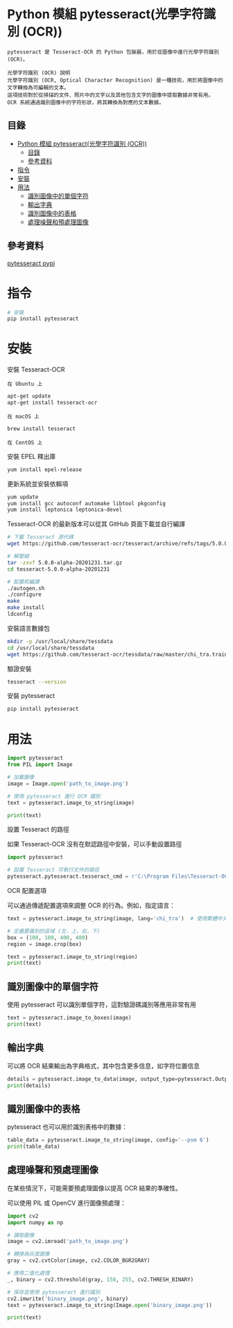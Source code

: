 # Python 模組 pytesseract(光學字符識別 (OCR))

```
pytesseract 是 Tesseract-OCR 的 Python 包裝器，用於從圖像中進行光學字符識別 (OCR)。

光學字符識別 (OCR) 說明
光學字符識別 (OCR, Optical Character Recognition) 是一種技術，用於將圖像中的文字轉換為可編輯的文本。
這項技術對於從掃描的文件、照片中的文字以及其他包含文字的圖像中提取數據非常有用。
OCR 系統通過識別圖像中的字符形狀，將其轉換為對應的文本數據。
```

## 目錄

- [Python 模組 pytesseract(光學字符識別 (OCR))](#python-模組-pytesseract光學字符識別-ocr)
  - [目錄](#目錄)
  - [參考資料](#參考資料)
- [指令](#指令)
- [安裝](#安裝)
- [用法](#用法)
  - [識別圖像中的單個字符](#識別圖像中的單個字符)
  - [輸出字典](#輸出字典)
  - [識別圖像中的表格](#識別圖像中的表格)
  - [處理噪聲和預處理圖像](#處理噪聲和預處理圖像)

## 參考資料

[pytesseract pypi](https://pypi.org/project/pytesseract/)

# 指令

```bash
# 安裝
pip install pytesseract
```

# 安裝

安裝 Tesseract-OCR

`在 Ubuntu 上`

```sh
apt-get update
apt-get install tesseract-ocr
```

`在 macOS 上`

```sh
brew install tesseract
```

`在 CentOS 上`

安裝 EPEL 釋出庫

```sh
yum install epel-release
```

更新系統並安裝依賴項

```sh
yum update
yum install gcc autoconf automake libtool pkgconfig
yum install leptonica leptonica-devel
```

Tesseract-OCR 的最新版本可以從其 GitHub 頁面下載並自行編譯

```sh
# 下載 Tesseract 源代碼
wget https://github.com/tesseract-ocr/tesseract/archive/refs/tags/5.0.0-alpha-20201231.tar.gz

# 解壓縮
tar -zxvf 5.0.0-alpha-20201231.tar.gz
cd tesseract-5.0.0-alpha-20201231

# 配置和編譯
./autogen.sh
./configure
make
make install
ldconfig
```

安裝語言數據包

```sh
mkdir -p /usr/local/share/tessdata
cd /usr/local/share/tessdata
wget https://github.com/tesseract-ocr/tessdata/raw/master/chi_tra.traineddata
```

驗證安裝

```sh
tesseract --version
```

安裝 pytesseract

```bash
pip install pytesseract
```

# 用法

```Python
import pytesseract
from PIL import Image

# 加載圖像
image = Image.open('path_to_image.png')

# 使用 pytesseract 進行 OCR 識別
text = pytesseract.image_to_string(image)

print(text)
```

設置 Tesseract 的路徑

如果 Tesseract-OCR 沒有在默認路徑中安裝，可以手動設置路徑

```Python
import pytesseract

# 設置 Tesseract 可執行文件的路徑
pytesseract.pytesseract.tesseract_cmd = r'C:\Program Files\Tesseract-OCR\tesseract.exe'
```

OCR 配置選項

可以通過傳遞配置選項來調整 OCR 的行為。例如，指定語言：

```Python
text = pytesseract.image_to_string(image, lang='chi_tra')  # 使用繁體中文
```

```Python
# 定義要識別的區域 (左，上，右，下)
box = (100, 100, 400, 400)
region = image.crop(box)

text = pytesseract.image_to_string(region)
print(text)
```

## 識別圖像中的單個字符

使用 pytesseract 可以識別單個字符，這對驗證碼識別等應用非常有用

```Python
text = pytesseract.image_to_boxes(image)
print(text)
```

## 輸出字典

可以將 OCR 結果輸出為字典格式，其中包含更多信息，如字符位置信息

```Python
details = pytesseract.image_to_data(image, output_type=pytesseract.Output.DICT)
print(details)
```

## 識別圖像中的表格

pytesseract 也可以用於識別表格中的數據：

```Python
table_data = pytesseract.image_to_string(image, config='--psm 6')
print(table_data)
```

## 處理噪聲和預處理圖像

在某些情況下，可能需要預處理圖像以提高 OCR 結果的準確性。

可以使用 PIL 或 OpenCV 進行圖像預處理：

```Python
import cv2
import numpy as np

# 讀取圖像
image = cv2.imread('path_to_image.png')

# 轉換為灰度圖像
gray = cv2.cvtColor(image, cv2.COLOR_BGR2GRAY)

# 應用二值化處理
_, binary = cv2.threshold(gray, 150, 255, cv2.THRESH_BINARY)

# 保存並使用 pytesseract 進行識別
cv2.imwrite('binary_image.png', binary)
text = pytesseract.image_to_string(Image.open('binary_image.png'))

print(text)
```
